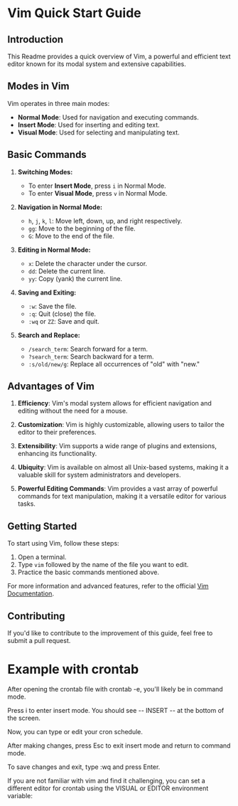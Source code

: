 # Vim Quick Start Guide

## Introduction

This Readme provides a quick overview of Vim, a powerful and efficient text editor known for its modal system and extensive capabilities.

## Modes in Vim

Vim operates in three main modes:

- **Normal Mode**: Used for navigation and executing commands.
- **Insert Mode**: Used for inserting and editing text.
- **Visual Mode**: Used for selecting and manipulating text.

## Basic Commands

1. **Switching Modes:**
   - To enter **Insert Mode**, press `i` in Normal Mode.
   - To enter **Visual Mode**, press `v` in Normal Mode.

2. **Navigation in Normal Mode:**
   - `h`, `j`, `k`, `l`: Move left, down, up, and right respectively.
   - `gg`: Move to the beginning of the file.
   - `G`: Move to the end of the file.

3. **Editing in Normal Mode:**
   - `x`: Delete the character under the cursor.
   - `dd`: Delete the current line.
   - `yy`: Copy (yank) the current line.

4. **Saving and Exiting:**
   - `:w`: Save the file.
   - `:q`: Quit (close) the file.
   - `:wq` or `ZZ`: Save and quit.

5. **Search and Replace:**
   - `/search_term`: Search forward for a term.
   - `?search_term`: Search backward for a term.
   - `:s/old/new/g`: Replace all occurrences of "old" with "new."

## Advantages of Vim

1. **Efficiency**: Vim's modal system allows for efficient navigation and editing without the need for a mouse.

2. **Customization**: Vim is highly customizable, allowing users to tailor the editor to their preferences.

3. **Extensibility**: Vim supports a wide range of plugins and extensions, enhancing its functionality.

4. **Ubiquity**: Vim is available on almost all Unix-based systems, making it a valuable skill for system administrators and developers.

5. **Powerful Editing Commands**: Vim provides a vast array of powerful commands for text manipulation, making it a versatile editor for various tasks.

## Getting Started

To start using Vim, follow these steps:

1. Open a terminal.
2. Type `vim` followed by the name of the file you want to edit.
3. Practice the basic commands mentioned above.

For more information and advanced features, refer to the official [Vim Documentation](https://vimhelp.org/).

## Contributing

If you'd like to contribute to the improvement of this guide, feel free to submit a pull request.

# Example with crontab
After opening the crontab file with crontab -e, you'll likely be in command mode.

Press i to enter insert mode. You should see -- INSERT -- at the bottom of the screen.

Now, you can type or edit your cron schedule.

After making changes, press Esc to exit insert mode and return to command mode.

To save changes and exit, type :wq and press Enter.

If you are not familiar with vim and find it challenging, you can set a different editor for crontab using the VISUAL or EDITOR environment variable:
